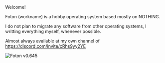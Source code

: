 Welcome!

 Foton (workname) is a hobby operating system based mostly on NOTHING.

I do not plan to migrate any software from other operating systems, I writting everything myself, whenever possible.

Almost always available at my own channel of https://discord.com/invite/cRhs9yy2YE

![Foton v0.645](https://blackdev.org/shot/foton%20v0.645.png)
